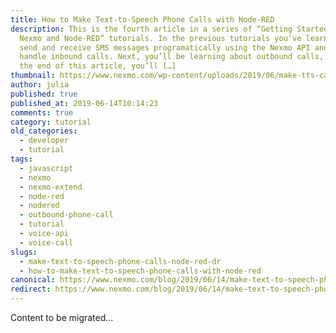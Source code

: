 ```yaml
---
title: How to Make Text-to-Speech Phone Calls with Node-RED
description: This is the fourth article in a series of “Getting Started with
  Nexmo and Node-RED” tutorials. In the previous tutorials you’ve learnt how to
  send and receive SMS messages programatically using the Nexmo API and how to
  handle inbound calls. Next, you’ll be learning about outbound calls, and by
  the end of this article, you’ll […]
thumbnail: https://www.nexmo.com/wp-content/uploads/2019/06/make-tts-calls-featured-1.png
author: julia
published: true
published_at: 2019-06-14T10:14:23
comments: true
category: tutorial
old_categories:
  - developer
  - tutorial
tags:
  - javascript
  - nexmo
  - nexmo-extend
  - node-red
  - nodered
  - outbound-phone-call
  - tutorial
  - voice-api
  - voice-call
slugs:
  - make-text-to-speech-phone-calls-node-red-dr
  - how-to-make-text-to-speech-phone-calls-with-node-red
canonical: https://www.nexmo.com/blog/2019/06/14/make-text-to-speech-phone-calls-node-red-dr
redirect: https://www.nexmo.com/blog/2019/06/14/make-text-to-speech-phone-calls-node-red-dr
---
```

Content to be migrated...